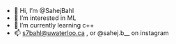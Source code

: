 - 👋 Hi, I’m @SahejBahl
- 👀 I’m interested in ML 
- 🌱 I’m currently learning c++ 
- 📫 s7bahl@uwaterloo.ca , or @sahej.b__ on instagram

<!---
SahejBahl/SahejBahl is a ✨ special ✨ repository because its `README.md` (this file) appears on your GitHub profile.
You can click the Preview link to take a look at your changes.
--->
